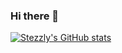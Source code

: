 ### Hi there 👋

[![Stezzly's GitHub stats](https://github-readme-stats.vercel.app/api?username=Stezzly)](https://github.com/anuraghazra/github-readme-stats)
